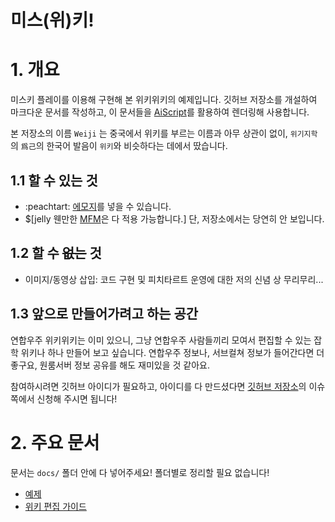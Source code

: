# 미스(위)키!

# 1. 개요

미스키 플레이를 이용해 구현해 본 위키위키의 예제입니다. 깃허브 저장소를 개설하여 마크다운 문서를 작성하고, 이 문서들을 [AiScript](AiScript.md)를 활용하여 렌더링해 사용합니다. 

본 저장소의 이름 `Weiji` 는 중국에서 위키를 부르는 이름과 아무 상관이 없이, `위기지학`의 `爲己`의 한국어 발음이 `위키`와 비슷하다는 데에서 땄습니다.

## 1.1 할 수 있는 것

* :peachtart: [에모지](에모지.md)를 넣을 수 있습니다.
* $[jelly 웬만한 [MFM](MFM.md)은 다 적용 가능합니다.] 단, 저장소에서는 당연히 안 보입니다.

## 1.2 할 수 ~~없는~~ 것

* 이미지/동영상 삽입: 코드 구현 및 피치타르트 운영에 대한 저의 신념 상 무리무리...

## 1.3 앞으로 만들어가려고 하는 공간

연합우주 위키위키는 이미 있으니, 그냥 연합우주 사람들끼리 모여서 편집할 수 있는 잡학 위키나 하나 만들어 보고 싶습니다. 연합우주 정보나, 서브컬쳐 정보가 들어간다면 더 좋구요, 원룸서버 정보 공유를 해도 재미있을 것 같아요.

참여하시려면 깃허브 아이디가 필요하고, 아이디를 다 만드셨다면 [깃허브 저장소](https://github.com/jyhyun1008/weiji/edit/main/README.md)의 이슈 쪽에서 신청해 주시면 됩니다!

# 2. 주요 문서

문서는 `docs/` 폴더 안에 다 넣어주세요! 폴더별로 정리할 필요 없습니다!

* [예제](예제.md)
* [위키 편집 가이드](위키_편집_가이드.md)
